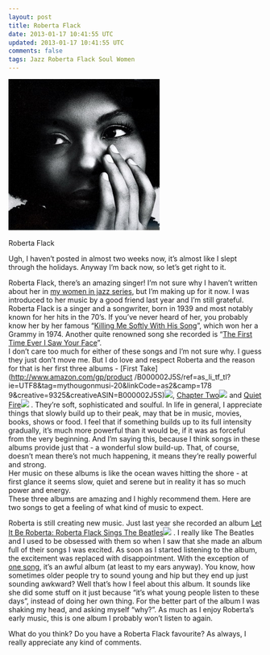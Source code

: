 ```yaml
---           
layout: post
title: Roberta Flack
date: 2013-01-17 10:41:55 UTC
updated: 2013-01-17 10:41:55 UTC
comments: false
tags: Jazz Roberta Flack Soul Women
---
```

![](/img/2Fserve2F_2F58388072FRoberta2BFlack.jpg)

Roberta Flack

Ugh, I haven’t posted in almost two weeks now, it’s almost like I slept
through the holidays. Anyway I’m back now, so let’s get right to it.  
  
Roberta Flack, there’s an amazing singer! I’m not sure why I haven’t written
about her in [my women in jazz
series](http://musingsonmusic.com/search/label/Women), but I’m
making up for it now. I was introduced to her music by a good friend last year
and I’m still grateful.  
Roberta Flack is a singer and a songwriter, born in 1939 and most notably
known for her hits in the 70’s. If you’ve never heard of her, you probably
know her by her famous “[Killing Me Softly With His
Song](http://www.youtube.com/watch?v=O1eOsMc2Fgg)”, which won her a Grammy in
1974. Another quite renowned song she recorded is “[The First Time Ever I Saw
Your Face](http://www.youtube.com/watch?v=hOFrGbuUqnQ)”.  
I don’t care too much for either of these songs and I’m not sure why. I guess
they just don’t move me. But I do love and respect Roberta and the reason for
that is her first three albums - [First Take](http://www.amazon.com/gp/product
/B000002J5S/ref=as_li_tf_tl?ie=UTF8&tag=mythougonmusi-20&linkCode=as2&camp=178
9&creative=9325&creativeASIN=B000002J5S)![](http://www.assoc-amazon.com/e/ir?t=mythougonmusi-20&l=as2&o=1&a=B000002J5S), [Chapter Two](http://www.amazon.com/gp/product/B000002I60/ref=as_li_tf_tl?ie=UTF8&tag=mythougonmusi-20&linkCode=as2&camp=1789&creative=9325&creativeASIN=B000002I60)![](http://www.assoc-amazon.com/e/ir?t=mythougonmusi-20&l=as2&o=1&a=B000002I60)
and [Quiet Fire](http://www.amazon.com/gp/product/B004KRTA4G/ref=as_li_tf_tl?ie=UTF8&tag=mythougonmusi-20&linkCode=as2&camp=1789&creative=9325&creativeASIN=B004KRTA4G)![](http://www.assoc-amazon.com/e/ir?t=mythougonmusi-20&l=as2&o=1&a=B004KRTA4G)
. They’re soft, sophisticated and soulful. In life in general, I appreciate things that slowly
build up to their peak, may that be in music, movies, books, shows or food. I
feel that if something builds up to its full intensity gradually, it’s much
more powerful than it would be, if it was as forceful from the very beginning.
And I’m saying this, because I think songs in these albums provide just that -
a wonderful slow build-up. That, of course, doesn’t mean there’s not much
happening, it means they’re really powerful and strong.  
Her music on these albums is like the ocean waves hitting the shore - at first
glance it seems slow, quiet and serene but in reality it has so much power and
energy.  
These three albums are amazing and I highly recommend them. Here are two songs
to get a feeling of what kind of music to expect.  

  
Roberta is still creating new music. Just last year she recorded an album [Let
It Be Roberta: Roberta Flack Sings The Beatles](http://www.amazon.com/gp/product/B00687XM22/ref=as_li_tf_tl?ie=UTF8&tag=mythougonmusi-20&linkCode=as2&camp=1789&creative=9325&creativeASIN=B00687XM22)![](http://www.assoc-amazon.com/e/ir?t=mythougonmusi-20&l=as2&o=1&a=B00687XM22)
. I really like The Beatles and I used to be obsessed with them so when I saw that she made an
album full of their songs I was excited. As soon as I started listening to the
album, the excitement was replaced with disappointment. With the exception of
[one song](http://www.youtube.com/watch?v=Q3ZqvbQw-YY&feature=youtu.be), it’s
an awful album (at least to my ears anyway). You know, how sometimes older
people try to sound young and hip but they end up just sounding awkward? Well
that’s how I feel about this album. It sounds like she did some stuff on it
just because “it’s what young people listen to these days”, instead of doing
her own thing. For the better part of the album I was shaking my head, and
asking myself “why?”. As much as I enjoy Roberta’s early music, this is one
album I probably won’t listen to again.  

  

  
  
  
What do you think? Do you have a Roberta Flack favourite? As always, I really
appreciate any kind of comments.

